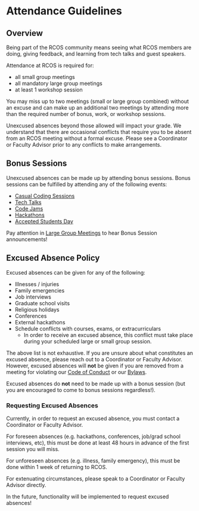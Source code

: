 # Attendance Guidelines

<!-- **TODO** - we need to establish a threshold percentage that must be fulfilled by regular, non-bonus session attendance. The reason for this threshold is to ensure that bonus sessions are used to fill gaps in attendance, rather than supplement a significant portion of the requirement. -->

## Overview

Being part of the RCOS community means seeing what RCOS members are doing, giving feedback, and learning from tech talks and guest speakers.

Attendance at RCOS is required for:
- all small group meetings
- all mandatory large group meetings
- at least 1 workshop session

You may miss up to two meetings (small or large group combined) without an excuse and can make up an additional two meetings by attending more than the required number of bonus, work, or workshop sessions. 

Unexcused absences beyond those allowed will impact your grade.
We understand that there are occasional conflicts that require you to be absent from an RCOS meeting without a formal excuse.
Please see a Coordinator or Faculty Advisor prior to any conflicts to make arrangements.

## Bonus Sessions
Unexcused absences can be made up by attending bonus sessions. Bonus sessions can be fulfilled by attending any of the following events:

- [Casual Coding Sessions](/events/casual_coding_sessions)
- [Tech Talks](/events/tech_talks)
- [Code Jams](/events/code_jams)
- [Hackathons](/events/hackathons)
- [Accepted Students Day](/events/accepted_students_day)

Pay attention in [Large Group Meetings](/meetings/large_group_meetings) to hear Bonus Session announcements!

## Excused Absence Policy
Excused absences can be given for any of the following:
* Illnesses / injuries
* Family emergencies
* Job interviews
* Graduate school visits
* Religious holidays
* Conferences
* External hackathons
* Schedule conflicts with courses, exams, or extracurriculars
  * In order to receive an excused absence, this conflict must take place during your scheduled large or small group session.

The above list is not exhaustive. If you are unsure about what constitutes an excused absence, please reach out to a Coordinator or Faculty Advisor. However, excused absences will **not** be given if you are removed from a meeting for violating our [Code of Conduct](community/CODE_OF_CONDUCT.md) or our [Bylaws](community/bylaws.md).

Excused absences do **not** need to be made up with a bonus session (but you are encouraged to come to bonus sessions regardless!).

### Requesting Excused Absences

Currently, in order to request an excused absence, you must contact a Coordinator or Faculty Advisor.

For foreseen absences (e.g. hackathons, conferences, job/grad school interviews, etc), this must be done at least 48 hours in advance of the first session you will miss.

For unforeseen absences (e.g. illness, family emergency), this must be done within 1 week of returning to RCOS.

For extenuating circumstances, please speak to a Coordinator or Faculty Advisor directly.

In the future, functionality will be implemented to request excused absences!

<!-- ## Resolving Attendance Issues

**TODO**: See [issue #66](https://github.com/rcos/rcos-handbook/issues/66) on our GitHub repository. -->
